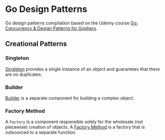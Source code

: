 # Go Design Patterns
Go design patterns compilation based on the Udemy course [Go: Concurrency & Design Patterns for Gophers](https://www.udemy.com/learning-pathgo-concurrency-and-design-patterns-for-gophers/).

## Creational Patterns
### Singleton
[Singleton](./creational/singleton/README.md) provides a single instance of an object and guarantees that there are no duplicates.

### Builder
[Builder](./creational/builder/README.md) is a separate component for building a complex object.


### Factory Method
A `Factory` is a component responsible solely for the wholesale (not piecewise) creation of objects. A [Factory Method](./creational/factory/README.md) is a factory that is outsourced to a separate function.